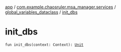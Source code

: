 [app](../../index.md) / [com.example.chaosruler.msa_manager.services](../index.md) / [global_variables_dataclass](index.md) / [init_dbs](.)

# init_dbs

`fun init_dbs(context: Context): `[`Unit`](https://kotlinlang.org/api/latest/jvm/stdlib/kotlin/-unit/index.html)